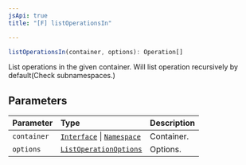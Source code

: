 ```yaml
---
jsApi: true
title: "[F] listOperationsIn"

---
```

```ts
listOperationsIn(container, options): Operation[]
```

List operations in the given container. Will list operation recursively by default(Check subnamespaces.)

## Parameters

| Parameter | Type | Description |
| :------ | :------ | :------ |
| `container` | [`Interface`](../interfaces/Interface.md) \| [`Namespace`](../interfaces/Namespace.md) | Container. |
| `options` | [`ListOperationOptions`](../interfaces/ListOperationOptions.md) | Options. |
